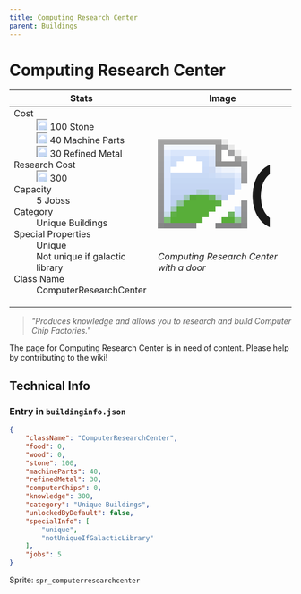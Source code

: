 ```yaml
---
title: Computing Research Center
parent: Buildings
---
```

# Computing Research Center

[//]: # (Pre-generated content)
<table><thead><tr><th>Stats</th><th>Image</th></tr></thead><tbody><tr><td><dl><dt>Cost</dt><dd><div class="resource-icon"><img style="object-position: -637px -737px;" src="https://tfe2-wiki.github.io/assets/sprites.png"></div> 100 Stone<br><div class="resource-icon"><img style="object-position: -795px -761px;" src="https://tfe2-wiki.github.io/assets/sprites.png"></div> 40 Machine Parts<br><div class="resource-icon"><img style="object-position: -795px -775px;" src="https://tfe2-wiki.github.io/assets/sprites.png"></div> 30 Refined Metal</dd><dt>Research Cost</dt><dd><div class="resource-icon"><img style="object-position: -268px -522px;" src="https://tfe2-wiki.github.io/assets/sprites.png"></div> 300</dd><dt>Capacity</dt><dd>5 Jobss</dd><dt>Category</dt><dd>Unique Buildings</dd><dt>Special Properties</dt><dd>Unique<br>Not unique if galactic library</dd><dt>Class Name</dt><dd>ComputerResearchCenter</dd></dl></td><td><style>.building-image {width: 200px;height: 200px;overflow: hidden;position: relative;}.building-image img {image-rendering: pixelated;object-fit: none;transform: scale(10);transform-origin: left top;position: absolute;left: 0;top: 0;}.resource-image {width: 200px;height: 200px;overflow: hidden;position: relative;}.resource-image img {image-rendering: pixelated;object-fit: none;transform: scale(20);transform-origin: left top;position: absolute;left: 0;top: 0;}.building-icon {width: 20px;height: 20px;overflow: hidden;position: relative;display: inline-block;}.building-icon img {image-rendering: pixelated;object-fit: none;transform: scale(1);transform-origin: left top;position: absolute;left: 0;top: 0;}.resource-icon {width: 20px;height: 20px;overflow: hidden;position: relative;display: inline-block;}.resource-icon img {image-rendering: pixelated;object-fit: none;transform: scale(2);transform-origin: left top;position: absolute;left: 0;top: 0;}</style><div class="building-image"><img style="object-position: -46px -874px;" src="https://tfe2-wiki.github.io/assets/sprites.png" alt="Computing Research Center Back"><img style="object-position: -24px -874px;" src="https://tfe2-wiki.github.io/assets/sprites.png" alt="Computing Research Center"></div><i>Computing Research Center with a door</i></td></tr></tbody></table><blockquote><i>"Produces knowledge and allows you to research and build Computer Chip Factories."</i></blockquote>

The page for Computing Research Center is in need of content. Please help by contributing to the wiki!

## Technical Info
### Entry in `buildinginfo.json`

```json
{
    "className": "ComputerResearchCenter",
    "food": 0,
    "wood": 0,
    "stone": 100,
    "machineParts": 40,
    "refinedMetal": 30,
    "computerChips": 0,
    "knowledge": 300,
    "category": "Unique Buildings",
    "unlockedByDefault": false,
    "specialInfo": [
        "unique",
        "notUniqueIfGalacticLibrary"
    ],
    "jobs": 5
}
```

Sprite: `spr_computerresearchcenter`

